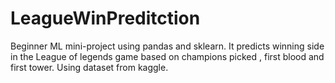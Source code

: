 # LeagueWinPreditction

Beginner ML mini-project using pandas and sklearn.
It predicts winning side in the League of legends game based on champions picked , first blood and first tower.
Using dataset from kaggle.
